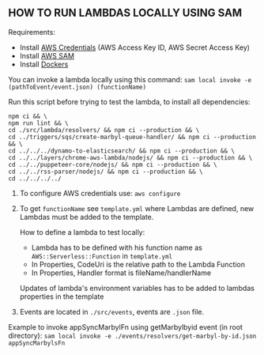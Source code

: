 ## HOW TO RUN LAMBDAS LOCALLY USING SAM

Requirements:
- Install [AWS Credentials](https://docs.aws.amazon.com/serverless-application-model/latest/developerguide/serverless-getting-started-set-up-credentials.html) (AWS Access Key ID, AWS Secret Access Key)
- Install [AWS SAM](https://docs.aws.amazon.com/serverless-application-model/latest/developerguide/serverless-sam-cli-install.html)
- Install [Dockers](https://docs.docker.com/get-docker/)

You can invoke a lambda locally using this command:
    `sam local invoke -e (pathToEvent/event.json) (functionName)`

Run this script before trying to test the lambda, to install all dependencies:

```
npm ci && \
npm run lint && \
cd ./src/lambda/resolvers/ && npm ci --production && \
cd ../triggers/sqs/create-marbyl-queue-handler/ && npm ci --production && \
cd ../../../dynamo-to-elasticsearch/ && npm ci --production && \
cd ../../layers/chrome-aws-lambda/nodejs/ && npm ci --production && \
cd ../../puppeteer-core/nodejs/ && npm ci --production && \
cd ../../rss-parser/nodejs/ && npm ci --production && \
cd ../../../../
```

1. To configure AWS credentials use:
    `aws configure`

2. To get `functionName` see `template.yml` where Lambdas are defined, new Lambdas must be added to the template.

    How to define a lambda to test locally: 
    - Lambda has to be defined with his function name as `AWS::Serverless::Function` in `template.yml`
    - In Properties, CodeUri is the relative path to the Lambda Function
    - In Properties, Handler format is fileName/handlerName

    Updates of lambda's environment variables has to be added to lambdas properties in the template

3. Events are located in `./src/events`, events are `.json` file.

Example to invoke appSyncMarbylFn using getMarbylbyid event (in root directory):
    `sam local invoke -e ./events/resolvers/get-marbyl-by-id.json appSyncMarbylsFn`
